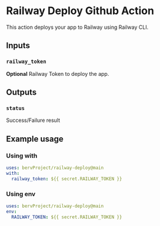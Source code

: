 # Railway Deploy Github Action

This action deploys your app to Railway using Railway CLI.

## Inputs

### `railway_token`

**Optional** Railway Token to deploy the app.

## Outputs

### `status`

Success/Failure result

## Example usage

### Using with

```yaml
uses: bervProject/railway-deploy@main
with:
  railway_token: ${{ secret.RAILWAY_TOKEN }}
```

### Using env

```yaml
uses: bervProject/railway-deploy@main
env:
  RAILWAY_TOKEN: ${{ secret.RAILWAY_TOKEN }}
```
